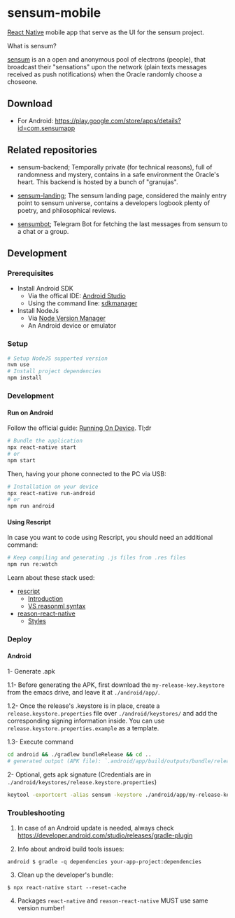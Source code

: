 # sensum-mobile

[React Native](https://reactnative.dev/) mobile app that serve as the UI for the sensum project.

What is sensum? 

[sensum](https://emeks.gitlab.io/sensum/) is an a open and anonymous pool of electrons (people), that broadcast their "sensations" upon the network (plain texts messages received as push notifications) when the Oracle randomly choose a choseone.

## Download

- For Android: https://play.google.com/store/apps/details?id=com.sensumapp

## Related repositories

- sensum-backend; Temporally private (for technical reasons), full of randomness and mystery, contains in a safe environment the Oracle's heart. This backend is hosted by a bunch of "granujas".

- [sensum-landing](https://gitlab.com/emeks/sensum); The sensum landing page, considered the mainly entry point to sensum universe, contains a developers logbook plenty of poetry, and philosophical reviews.

- [sensumbot](https://github.com/ariedro/sensumbot); Telegram Bot for fetching the last messages from sensum to a chat or a group.

## Development

### Prerequisites

- Install Android SDK 
  - Via the offical IDE: [Android Studio](https://developer.android.com/studio)
  - Using the command line: [sdkmanager](https://developer.android.com/studio/command-line/sdkmanager)
- Install NodeJs
  - Via [Node Version Manager](https://github.com/nvm-sh/nvm#node-version-manager---)
  - An Android device or emulator

### Setup

```bash
# Setup NodeJS supported version
nvm use 
# Install project dependencies
npm install
```

### Development

#### Run on Android

Follow the official guide: [Running On Device](https://reactnative.dev/docs/running-on-device). Tl;dr

```bash (console 1)
# Bundle the application
npx react-native start
# or
npm start
```

Then, having your phone connected to the PC via USB:

```bash (console 2)
# Installation on your device
npx react-native run-android
# or 
npm run android
```

#### Using Rescript

In case you want to code using Rescript, you should need an additional command:
```bash (console 3)
# Keep compiling and generating .js files from .res files
npm run re:watch
```

Learn about these stack used:

- [rescript](https://rescript-lang.org/)
  - [Introduction](https://rescript-lang.org/docs/manual/latest/introduction)
  - [VS reasonml syntax](https://rescript-lang.org/docs/manual/latest/migrate-from-bucklescript-reason)
- [reason-react-native](https://reason-react-native.github.io/en/docs/usage/)
  - [Styles](https://reason-react-native.github.io/en/docs/apis/Style/)
  
### Deploy

#### Android

1- Generate .apk

1.1- Before generating the APK, first download the `my-release-key.keystore` from the emacs drive, and leave it at `./android/app/`.

1.2- Once the release's .keystore is in place, create a `release.keystore.properties` file over `./android/keystores/` and add the corresponding signing information inside. You can use `release.keystore.properties.example` as a template.

1.3- Execute command
	
```bash
cd android && ./gradlew bundleRelease && cd ..
# generated output (APK file): `.android/app/build/outputs/bundle/release/app.aab`
``` 

2- Optional, gets apk signature (Credentials are in `./android/keystores/release.keystore.properties`)

```bash
keytool -exportcert -alias sensum -keystore ./android/app/my-release-key.keystore | openssl sha1 -binary | openssl base64
```

### Troubleshooting

1. In case of an Android update is needed, always check https://developer.android.com/studio/releases/gradle-plugin


2. Info about android build tools issues:
```
android $ gradle -q dependencies your-app-project:dependencies
```

3. Clean up the developer's bundle:
```
$ npx react-native start --reset-cache
```

4. Packages `react-native` and `reason-react-native` MUST use same version number!
